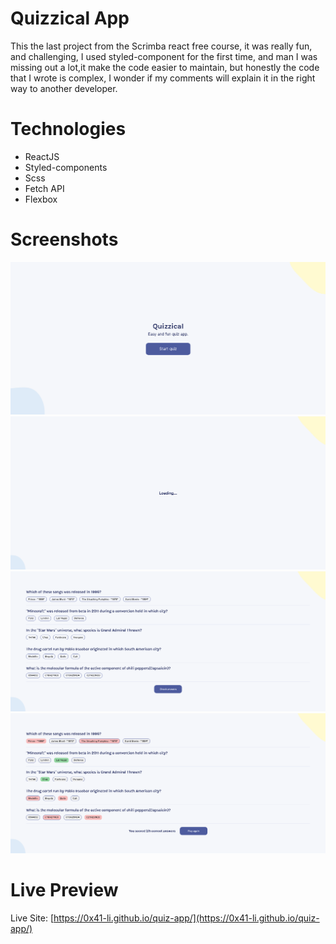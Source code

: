 # Quizzical App
This the last project from the Scrimba react free course, it was really fun, and challenging, I used styled-component for the first time, and man I was missing out a lot,it make the code easier to maintain, but honestly the code that I wrote is complex, I wonder if my comments will explain it in the right way to another developer.

# Technologies
- ReactJS
- Styled-components
- Scss
- Fetch API
- Flexbox

# Screenshots
![](/home.png)
![](/loading.png)
![](/questions.png)
![](/results.png)

# Live Preview

Live Site: [https://0x41-li.github.io/quiz-app/](https://0x41-li.github.io/quiz-app/)